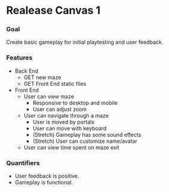 # Realease Canvas 1

### Goal

Create basic gameplay for initial playtesting and user feedback.

### Features

* Back End
    * GET new maze
    * GET Front End static files
* Front End
    * User can view maze
        * Responsive to desktop and mobile
        * User can adjust zoom
    * User can navigate through a maze
        * User is moved by portals
        * User can move with keyboard
        * (Stretch) Gameplay has some sound effects
        * (Stretch) User can customize name/avatar
    * User can view time spent on maze exit

### Quantifiers

* User feedback is positive.
* Gameplay is functional.